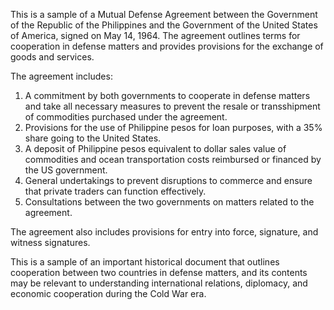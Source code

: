 This is a sample of a Mutual Defense Agreement between the Government of the Republic of the Philippines and the Government of the United States of America, signed on May 14, 1964. The agreement outlines terms for cooperation in defense matters and provides provisions for the exchange of goods and services.

The agreement includes:

1. A commitment by both governments to cooperate in defense matters and take all necessary measures to prevent the resale or transshipment of commodities purchased under the agreement.
2. Provisions for the use of Philippine pesos for loan purposes, with a 35% share going to the United States.
3. A deposit of Philippine pesos equivalent to dollar sales value of commodities and ocean transportation costs reimbursed or financed by the US government.
4. General undertakings to prevent disruptions to commerce and ensure that private traders can function effectively.
5. Consultations between the two governments on matters related to the agreement.

The agreement also includes provisions for entry into force, signature, and witness signatures.

This is a sample of an important historical document that outlines cooperation between two countries in defense matters, and its contents may be relevant to understanding international relations, diplomacy, and economic cooperation during the Cold War era.